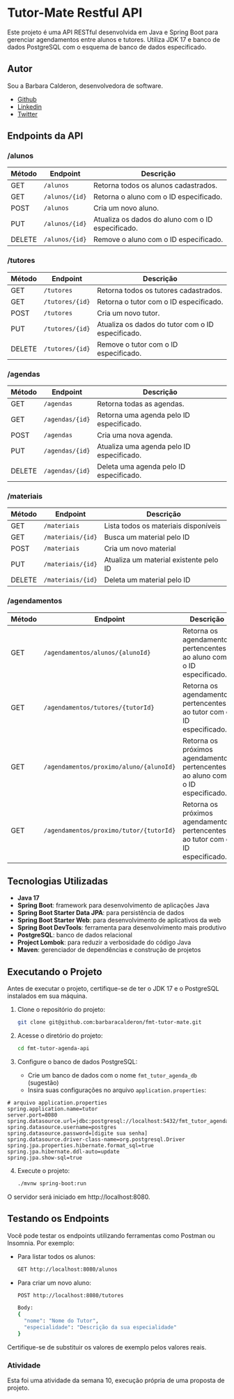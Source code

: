 # Tutor-Mate Restful API

Este projeto é uma API RESTful desenvolvida em Java e Spring Boot para gerenciar agendamentos entre alunos e tutores. 
Utiliza JDK 17 e banco de dados PostgreSQL com o esquema de banco de dados especificado. 

## Autor

Sou a Barbara Calderon, desenvolvedora de software.
- [Github](https://www.github.com/barbaracalderon)
- [Linkedin](https://www.linkedin.com/in/barbaracalderondev)
- [Twitter](https://www.x.com/bederoni)

## Endpoints da API

### /alunos
| Método | Endpoint                                    | Descrição                                                     |
|--------|---------------------------------------------|---------------------------------------------------------------|
| GET    | `/alunos`                                   | Retorna todos os alunos cadastrados.                          |
| GET    | `/alunos/{id}`                              | Retorna o aluno com o ID especificado.                        |
| POST   | `/alunos`                                   | Cria um novo aluno.                                           |
| PUT    | `/alunos/{id}`                              | Atualiza os dados do aluno com o ID especificado.             |
| DELETE | `/alunos/{id}`                              | Remove o aluno com o ID especificado.                         |


### /tutores
| Método | Endpoint                                    | Descrição                                                     |
|--------|---------------------------------------------|---------------------------------------------------------------|
| GET    | `/tutores`                                  | Retorna todos os tutores cadastrados.                         |
| GET    | `/tutores/{id}`                             | Retorna o tutor com o ID especificado.                        |
| POST   | `/tutores`                                  | Cria um novo tutor.                                           |
| PUT    | `/tutores/{id}`                             | Atualiza os dados do tutor com o ID especificado.             |
| DELETE | `/tutores/{id}`                             | Remove o tutor com o ID especificado.                         |


### /agendas
| Método | Endpoint               | Descrição                                                     |
|--------|------------------------|---------------------------------------------------------------|
| GET    | `/agendas`             | Retorna todas as agendas.                                      |
| GET    | `/agendas/{id}`        | Retorna uma agenda pelo ID especificado.                       |
| POST   | `/agendas`             | Cria uma nova agenda.                                         |
| PUT    | `/agendas/{id}`        | Atualiza uma agenda pelo ID especificado.                      |
| DELETE | `/agendas/{id}`        | Deleta uma agenda pelo ID especificado.                        |



### /materiais
| Método | Endpoint              | Descrição                                |
|--------|-----------------------|------------------------------------------|
| GET    | `/materiais`           | Lista todos os materiais disponíveis     |
| GET    | `/materiais/{id}`      | Busca um material pelo ID                |
| POST   | `/materiais`            | Cria um novo material                    |
| PUT    | `/materiais/{id}`       | Atualiza um material existente pelo ID   |
| DELETE | `/materiais/{id}`       | Deleta um material pelo ID               |



### /agendamentos
| Método | Endpoint                                    | Descrição                                                     |
|--------|---------------------------------------------|---------------------------------------------------------------|
| GET    | `/agendamentos/alunos/{alunoId}`           | Retorna os agendamentos pertencentes ao aluno com o ID especificado. |
| GET    | `/agendamentos/tutores/{tutorId}`          | Retorna os agendamentos pertencentes ao tutor com o ID especificado. |
| GET    | `/agendamentos/proximo/aluno/{alunoId}`    | Retorna os próximos agendamentos pertencentes ao aluno com o ID especificado. |
| GET    | `/agendamentos/proximo/tutor/{tutorId}`    | Retorna os próximos agendamentos pertencentes ao tutor com o ID especificado. |

## Tecnologias Utilizadas

- **Java 17**
- **Spring Boot**: framework para desenvolvimento de aplicações Java
- **Spring Boot Starter Data JPA**: para persistência de dados
- **Spring Boot Starter Web**: para desenvolvimento de aplicativos da web
- **Spring Boot DevTools**: ferramenta para desenvolvimento mais produtivo
- **PostgreSQL**: banco de dados relacional
- **Project Lombok**: para reduzir a verbosidade do código Java
- **Maven**: gerenciador de dependências e construção de projetos

## Executando o Projeto

Antes de executar o projeto, certifique-se de ter o JDK 17 e o PostgreSQL instalados em sua máquina.

1. Clone o repositório do projeto:
    ```bash
    git clone git@github.com:barbaracalderon/fmt-tutor-mate.git
    ```

2. Acesse o diretório do projeto:
    ```bash
    cd fmt-tutor-agenda-api
    ```

3. Configure o banco de dados PostgreSQL:

    - Crie um banco de dados com o nome `fmt_tutor_agenda_db` (sugestão)
    - Insira suas configurações no arquivo `application.properties`:

```properties
# arquivo application.properties
spring.application.name=tutor
server.port=8080
spring.datasource.url=jdbc:postgresql://localhost:5432/fmt_tutor_agenda_db
spring.datasource.username=postgres
spring.datasource.password=[digite sua senha]
spring.datasource.driver-class-name=org.postgresql.Driver
spring.jpa.properties.hibernate.format_sql=true
spring.jpa.hibernate.ddl-auto=update
spring.jpa.show-sql=true
```

4. Execute o projeto:
    ```bash
    ./mvnw spring-boot:run
    ```

O servidor será iniciado em http://localhost:8080.

## Testando os Endpoints

Você pode testar os endpoints utilizando ferramentas como Postman ou Insomnia. Por exemplo:

- Para listar todos os alunos:
    ```bash
    GET http://localhost:8080/alunos
    ```

- Para criar um novo aluno:
    ```bash
    POST http://localhost:8080/tutores

    Body:
    {
      "nome": "Nome do Tutor",
      "especialidade": "Descrição da sua especialidade"
    }
    ```

Certifique-se de substituir os valores de exemplo pelos valores reais.

### Atividade

Esta foi uma atividade da semana 10, execução própria de uma proposta de projeto.
